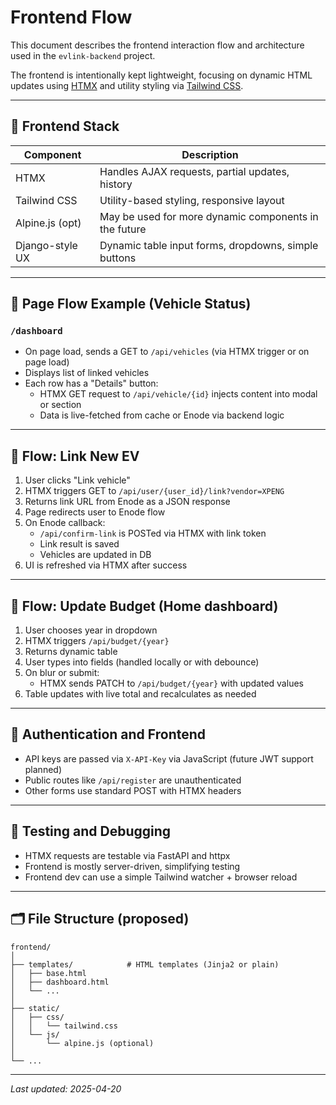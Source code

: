 # Frontend Flow

This document describes the frontend interaction flow and architecture used in the `evlink-backend` project.

The frontend is intentionally kept lightweight, focusing on dynamic HTML updates using [HTMX](https://htmx.org/) and utility styling via [Tailwind CSS](https://tailwindcss.com/).

---

## 🧩 Frontend Stack

| Component         | Description                                           |
|------------------|-------------------------------------------------------|
| HTMX             | Handles AJAX requests, partial updates, history       |
| Tailwind CSS     | Utility-based styling, responsive layout              |
| Alpine.js (opt)  | May be used for more dynamic components in the future |
| Django-style UX  | Dynamic table input forms, dropdowns, simple buttons  |

---

## 🔁 Page Flow Example (Vehicle Status)

### `/dashboard`

- On page load, sends a GET to `/api/vehicles` (via HTMX trigger or on page load)
- Displays list of linked vehicles
- Each row has a "Details" button:
  - HTMX GET request to `/api/vehicle/{id}` injects content into modal or section
  - Data is live-fetched from cache or Enode via backend logic

---

## 📅 Flow: Link New EV

1. User clicks "Link vehicle"
2. HTMX triggers GET to `/api/user/{user_id}/link?vendor=XPENG`
3. Returns link URL from Enode as a JSON response
4. Page redirects user to Enode flow
5. On Enode callback:
   - `/api/confirm-link` is POSTed via HTMX with link token
   - Link result is saved
   - Vehicles are updated in DB
6. UI is refreshed via HTMX after success

---

## 🔧 Flow: Update Budget (Home dashboard)

1. User chooses year in dropdown
2. HTMX triggers `/api/budget/{year}`
3. Returns dynamic table
4. User types into fields (handled locally or with debounce)
5. On blur or submit:
   - HTMX sends PATCH to `/api/budget/{year}` with updated values
6. Table updates with live total and recalculates as needed

---

## 🔐 Authentication and Frontend

- API keys are passed via `X-API-Key` via JavaScript (future JWT support planned)
- Public routes like `/api/register` are unauthenticated
- Other forms use standard POST with HTMX headers

---

## 🧪 Testing and Debugging

- HTMX requests are testable via FastAPI and httpx
- Frontend is mostly server-driven, simplifying testing
- Frontend dev can use a simple Tailwind watcher + browser reload

---

## 🗂 File Structure (proposed)

```
frontend/
│
├── templates/            # HTML templates (Jinja2 or plain)
│   ├── base.html
│   ├── dashboard.html
│   └── ...
│
├── static/
│   ├── css/
│   │   └── tailwind.css
│   └── js/
│       └── alpine.js (optional)
│
└── ...
```

---

_Last updated: 2025-04-20_
